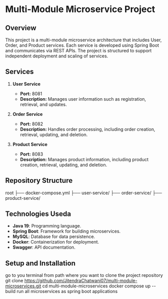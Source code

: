 # Multi-Module Microservice Project

## Overview

This project is a multi-module microservice architecture that includes User, Order, and Product services. Each service is developed using Spring Boot and communicates via REST APIs. The project is structured to support independent deployment and scaling of services.

## Services

1. **User Service**
   - **Port:** 8081
   - **Description:** Manages user information such as registration, retrieval, and updates.

2. **Order Service**
   - **Port:** 8082
   - **Description:** Handles order processing, including order creation, retrieval, updating, and deletion.

3. **Product Service**
   - **Port:** 8083
   - **Description:** Manages product information, including product creation, retrieval, updating, and deletion.

## Repository Structure
root
├── docker-compose.yml 
├── user-service/ 
├── order-service/ 
├── product-service/



## Technologies Useda

- **Java 19**: Programming language.
- **Spring Boot**: Framework for building microservices.
- **MySQL**: Database for data persistence.
- **Docker**: Containerization for deployment.
- **Swagger**: API documentation.

## Setup and Installation

   go to you terminal from path where you want to clone the project repository
   git clone https://github.com/JitendraChatwani07/multi-module-microservices.git
   cd multi-module-microservices
   docker compose up --build
   run all microservices as spring boot applications
   
